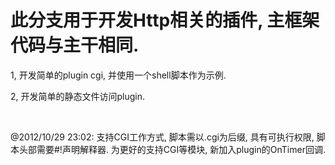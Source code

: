 <h1>此分支用于开发Http相关的插件, 主框架代码与主干相同.</h1>
<p>1, 开发简单的plugin cgi, 并使用一个shell脚本作为示例.</p>
<p>2, 开发简单的静态文件访问plugin.</p>
<br/>
<p>@2012/10/29 23:02: 支持CGI工作方式, 脚本需以.cgi为后缀, 具有可执行权限, 脚本头部需要#!声明解释器. 为更好的支持CGI等模块, 新加入plugin的OnTimer回调.</p>
